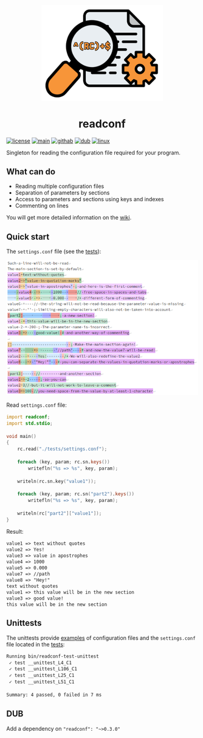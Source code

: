 <p align="center">
    <img src="img/logo.png" width=320>
</p>

<h1 align="center">readconf</h1>

[![license](https://img.shields.io/github/license/AlexanderZhirov/readconf.svg?sort=semver&style=for-the-badge&color=green)](https://www.gnu.org/licenses/old-licenses/gpl-2.0.html)
[![main](https://img.shields.io/badge/dynamic/json.svg?label=git.zhirov.kz&style=for-the-badge&url=https://git.zhirov.kz/api/v1/repos/dlang/readconf/tags&query=$[0].name&color=violet&logo=D)](https://git.zhirov.kz/dlang/readconf)
[![githab](https://img.shields.io/github/v/tag/AlexanderZhirov/readconf.svg?sort=semver&style=for-the-badge&color=blue&label=github&logo=D)](https://github.com/AlexanderZhirov/readconf)
[![dub](https://img.shields.io/dub/v/readconf.svg?sort=semver&style=for-the-badge&color=orange&logo=D)](https://code.dlang.org/packages/readconf)
[![linux](https://img.shields.io/badge/Linux-FCC624?style=for-the-badge&logo=linux&logoColor=black)](https://www.linux.org/)

Singleton for reading the configuration file required for your program.

## What can do

- Reading multiple configuration files
- Separation of parameters by sections
- Access to parameters and sections using keys and indexes
- Commenting on lines

You will get more detailed information on the [wiki](https://git.zhirov.kz/dlang/readconf/wiki).

## Quick start

The `settings.conf` file (see the [tests](tests/)):

![matches.png](img/matches.png)

Read `settings.conf` file:

```d
import readconf;
import std.stdio;

void main()
{
    rc.read("./tests/settings.conf");

    foreach (key, param; rc.sn.keys())
        writefln("%s => %s", key, param);

    writeln(rc.sn.key("value1"));

    foreach (key, param; rc.sn("part2").keys())
        writefln("%s => %s", key, param);

    writeln(rc["part2"]["value1"]);
}
```

Result:

```
value1 => text without quotes
value2 => Yes!
value3 => value in apostrophes
value4 => 1000
value5 => 0.000
value7 => //path
value8 => "Hey!"
text without quotes
value1 => this value will be in the new section
value3 => good value!
this value will be in the new section
```

## Unittests

The unittests provide [examples](examples/) of configuration files and the `settings.conf` file located in the [tests](tests/):

```sh
Running bin/readconf-test-unittest 
 ✓ test __unittest_L4_C1
 ✓ test __unittest_L106_C1
 ✓ test __unittest_L25_C1
 ✓ test __unittest_L51_C1

Summary: 4 passed, 0 failed in 7 ms
```

## DUB

Add a dependency on `"readconf": "~>0.3.0"`
